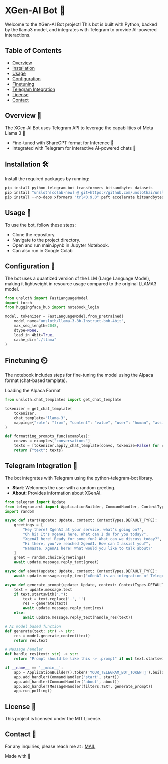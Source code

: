 # XGen-AI Bot 🤖

Welcome to the XGen-AI Bot project! This bot is built with Python, backed by the llama3 model, and integrates with Telegram to provide AI-powered interactions.

## Table of Contents

- [Overview](#overview)
- [Installation](#installation)
- [Usage](#usage)
- [Configuration](#configuration)
- [Finetuning](#finetuning)
- [Telegram Integration](#telegram-integration)
- [License](#license)
- [Contact](#contact)

## Overview 🌟

The XGen-AI Bot uses Telegram API to leverage the capabilities of Meta Llama 3 💝


- Fine-tuned with ShareGPT format for Inference 🧠
- Integrated with Telegram for interactive AI-powered chats 📱

## Installation 🛠️

Install the required packages by running:

```python
pip install python-telegram-bot transformers bitsandbytes datasets
pip install "unsloth[colab-new] @ git+https://github.com/unslothai/unsloth.git"
pip install --no-deps xformers "trl<0.9.0" peft accelerate bitsandbytes
```
## Usage 🚀
To use the bot, follow these steps:

- Clone the repository.
- Navigate to the project directory.
- Open and run main.ipynb in Jupyter Notebook.
- Can also run in Google Colab

## Configuration 🚀
The bot uses a quantized version of the LLM (Large Language Model), making it lightweight in resource usage compared to the original LLAMA3 model.

``` python 
from unsloth import FastLanguageModel
import torch
from huggingface_hub import notebook_login

model, tokenizer = FastLanguageModel.from_pretrained(
    model_name="unsloth/llama-3-8b-Instruct-bnb-4bit",
    max_seq_length=2048,
    dtype=None,
    load_in_4bit=True,
    cache_dir="./llama"
)

```
## Finetuning ⏲️
The notebook includes steps for fine-tuning the model using the Alpaca format (chat-based template).

Loading the Alpaca Format
```python
from unsloth.chat_templates import get_chat_template

tokenizer = get_chat_template(
    tokenizer,
    chat_template="llama-3",
    mapping={"role": "from", "content": "value", "user": "human", "assistant": "gpt"},
)

def formatting_prompts_func(examples):
    convos = examples["conversations"]
    texts = [tokenizer.apply_chat_template(convo, tokenize=False) for convo in convos]
    return {"text": texts}

```

## Telegram Integration 📱
The bot integrates with Telegram using the python-telegram-bot library.

- **Start**: Welcomes the user with a random greeting.
- **About**: Provides information about XGenAI.

```python
from telegram import Update
from telegram.ext import ApplicationBuilder, CommandHandler, ContextTypes, MessageHandler, filters
import random

async def start(update: Update, context: ContextTypes.DEFAULT_TYPE):
    greetings = [
        "Hey there! XgenAI at your service, what's going on?",
        "Oh hi! It's XgenAI here. What can I do for you today?",
        "XgenAI here! Ready for some fun? What can we discuss today?",
        "Hi there, you've reached XgenAI. How can I assist you?",
        "Namaste, XgenAI here! What would you like to talk about?"
    ]
    greet = random.choice(greetings)
    await update.message.reply_text(greet)

async def about(update: Update, context: ContextTypes.DEFAULT_TYPE):
    await update.message.reply_text("xGenAI is an integration of Telegram and Google's generative AI model.")

async def generate_prompt(update: Update, context: ContextTypes.DEFAULT_TYPE):
    text = update.message.text
    if text.startswith("."):
        text = text.replace('.', '')
        res = generate(text)
        await update.message.reply_text(res)
    else:
        await update.message.reply_text(handle_res(text))

# AI model based function
def generate(text: str) -> str:
    res = model.generate_content(text)
    return res.text

# Message handler
def handle_res(text: str) -> str:
    return "Prompt should be like this -> .prompt" if not text.startswith(".") else ""

if __name__ == '__main__':
    app = ApplicationBuilder().token('YOUR_TELEGRAM_BOT_TOKEN 💝').build()
    app.add_handler(CommandHandler('start', start))
    app.add_handler(CommandHandler('about', about))
    app.add_handler(MessageHandler(filters.TEXT, generate_prompt))
    app.run_polling()
```
## License 📄
This project is licensed under the MIT License.

## Contact 📧
For any inquiries, please reach me at : [MAIL](mailto:pradachan@tuta.io )


Made with 💖
